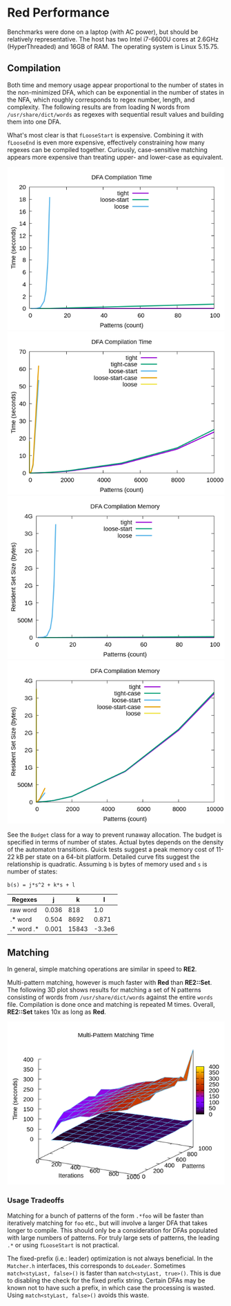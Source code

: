 # Red Performance

Benchmarks were done on a laptop (with AC power), but should be
relatively representative.  The host has two Intel i7-6600U cores at
2.6GHz (HyperThreaded) and 16GB of RAM.  The operating system is Linux
5.15.75.

## Compilation

Both time and memory usage appear proportional to the number of states
in the non-minimized DFA, which can be exponential in the number of states
in the NFA, which roughly corresponds to regex number, length, and
complexity.
The following results are from loading N words from `/usr/share/dict/words`
as regexes with sequential result values and building them into one DFA.

What's most clear is that `fLooseStart` is expensive.
Combining it with `fLooseEnd` is even more expensive,
effectively constraining how many regexes can be compiled together.
Curiously, case-sensitive matching appears more expensive than
treating upper- and lower-case as equivalent.

![100 pattern time](comp-time-100.png)
![10000 pattern time](comp-time-10000.png)
![100 pattern RSS](comp-rss-100.png)
![10000 pattern RSS](comp-rss-10000.png)

See the `Budget` class for a way to prevent runaway allocation.
The budget is specified in terms of number of states.
Actual bytes depends on the density of the automaton transitions.
Quick tests suggest a peak memory cost of 11-22 kB per state
on a 64-bit platform.
Detailed curve fits suggest the relationship is quadratic.
Assuming `b` is bytes of memory used and `s` is number of states:
```
b(s) = j*s^2 + k*s + l
```
| Regexes    | j     | k     | l      |
| ---------- | ----- | ----- | ------ |
| raw word   | 0.036 | 818   | 1.0    |
| .* word    | 0.504 | 8692  | 0.871  |
| .* word .* | 0.001 | 15843 | -3.3e6 |

## Matching

In general, simple matching operations are similar in speed to **RE2**.

Multi-pattern matching, however is much faster with **Red** than **RE2::Set**.
The following 3D plot shows results for matching a set of N patterns
consisting of words from `/usr/share/dict/words` against the entire `words`
file.  Compilation is done once and matching is repeated M times.
Overall, **RE2::Set** takes 10x as long as **Red**.

![multi-pattern match time](big-time.png)

### Usage Tradeoffs

Matching for a bunch of patterns of the form `.*foo` will be faster
than iteratively matching for `foo` etc., but will involve a larger
DFA that takes longer to compile.  This should only be a consideration
for DFAs populated with large numbers of patterns.  For truly large
sets of patterns, the leading `.*` or using `fLooseStart` is not
practical.

The fixed-prefix (i.e.: leader) optimization is not always beneficial.
In the `Matcher.h` interfaces, this corresponds to `doLeader`.
Sometimes `match<styLast, false>()` is faster than `match<styLast, true>()`.
This is due to disabling the check for the fixed prefix string.
Certain DFAs may be known not to have such a prefix,
in which case the processing is wasted.  Using `match<styLast, false>()`
avoids this waste.

